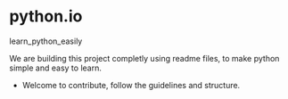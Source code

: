 # python.io
learn_python_easily

We are building this project completly using readme files, to make python simple and easy to learn.
-  Welcome to contribute, follow the guidelines and structure.
